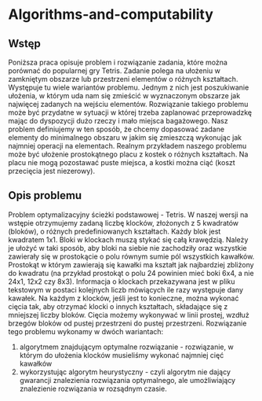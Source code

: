 # Algorithms-and-computability
## Wstęp
Poniższa praca opisuje problem i rozwiązanie zadania, które można porównać do popularnej gry Tetris. Zadanie
polega na ułożeniu w zamkniętym obszarze lub przestrzeni elementów o różnych kształtach. Występuje tu
wiele wariantów problemu. Jednym z nich jest poszukiwanie ułożenia, w którym uda nam się zmieścić w
wyznaczonym obszarze jak najwięcej zadanych na wejściu elementów. Rozwiązanie takiego problemu może
być przydatne w sytuacji w której trzeba zaplanować przeprowadzkę mając do dyspozycji dużo rzeczy i mało
miejsca bagażowego.
Nasz problem definiujemy w ten sposób, że chcemy dopasować zadane elementy do minimalnego obszaru w
jakim się zmieszczą wykonując jak najmniej operacji na elementach. Realnym przykładem naszego problemu
może być ułożenie prostokątnego placu z kostek o różnych kształtach. Na placu nie mogą pozostawać puste
miejsca, a kostki można ciąć (koszt przecięcia jest niezerowy).
## Opis problemu
Problem optymalizacyjny ścieżki podstawowej - Tetris.
W naszej wersji na wstępie otrzymujemy zadaną liczbę klocków, złożonych z 5 kwadratów (bloków), o różnych predefiniowanych kształtach. Każdy blok jest kwadratem 1x1. Bloki w klockach muszą stykać się całą
krawędzią. Należy je ułożyć w taki sposób, aby bloki na siebie nie zachodziły oraz wszystkie zawierały się
w prostokącie o polu równym sumie pól wszystkich kawałków. Prostokąt w którym zawierają się kawałki ma
kształt jak najbardziej zbliżony do kwadratu (na przykład prostokąt o polu 24 powinien mieć boki 6x4, a nie
24x1, 12x2 czy 8x3).
Informacja o klockach przekazywana jest w pliku tekstowym w postaci kolejnych liczb mówiących ile razy występuje dany kawałek.
Na każdym z klocków, jeśli jest to konieczne, można wykonać cięcia tak, aby otrzymać klocki o innych kształtach, składające się z mniejszej liczby bloków. Cięcia możemy wykonywać w linii prostej, wzdłuż brzegów
bloków od pustej przestrzeni do pustej przestrzeni. Rozwiązanie tego problemu wykonamy w dwóch wariantach:
1. algorytmem znajdującym optymalne rozwiązanie - rozwiązanie, w którym do ułożenia klocków musieliśmy
wykonać najmniej cięć kawałków
2. wykorzystując algorytm heurystyczny - czyli algorytm nie dający gwarancji znalezienia rozwiązania optymalnego, ale umożliwiający znalezienie rozwiązania w rozsądnym czasie.